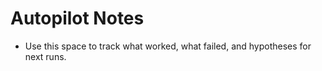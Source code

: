 # Autopilot Notes

- Use this space to track what worked, what failed, and hypotheses for next runs.

